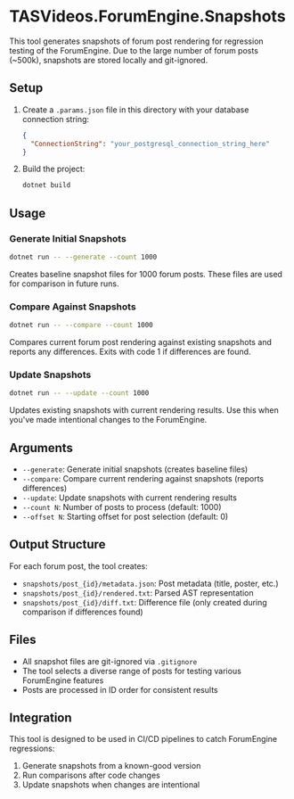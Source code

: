 # TASVideos.ForumEngine.Snapshots

This tool generates snapshots of forum post rendering for regression testing of the ForumEngine. Due to the large number of forum posts (~500k), snapshots are stored locally and git-ignored.

## Setup

1. Create a `.params.json` file in this directory with your database connection string:
   ```json
   {
     "ConnectionString": "your_postgresql_connection_string_here"
   }
   ```

2. Build the project:
   ```bash
   dotnet build
   ```

## Usage

### Generate Initial Snapshots
```bash
dotnet run -- --generate --count 1000
```

Creates baseline snapshot files for 1000 forum posts. These files are used for comparison in future runs.

### Compare Against Snapshots
```bash
dotnet run -- --compare --count 1000
```

Compares current forum post rendering against existing snapshots and reports any differences. Exits with code 1 if differences are found.

### Update Snapshots
```bash
dotnet run -- --update --count 1000
```

Updates existing snapshots with current rendering results. Use this when you've made intentional changes to the ForumEngine.

## Arguments

- `--generate`: Generate initial snapshots (creates baseline files)
- `--compare`: Compare current rendering against snapshots (reports differences)
- `--update`: Update snapshots with current rendering results
- `--count N`: Number of posts to process (default: 1000)
- `--offset N`: Starting offset for post selection (default: 0)

## Output Structure

For each forum post, the tool creates:
- `snapshots/post_{id}/metadata.json`: Post metadata (title, poster, etc.)
- `snapshots/post_{id}/rendered.txt`: Parsed AST representation
- `snapshots/post_{id}/diff.txt`: Difference file (only created during comparison if differences found)

## Files

- All snapshot files are git-ignored via `.gitignore`
- The tool selects a diverse range of posts for testing various ForumEngine features
- Posts are processed in ID order for consistent results

## Integration

This tool is designed to be used in CI/CD pipelines to catch ForumEngine regressions:

1. Generate snapshots from a known-good version
2. Run comparisons after code changes
3. Update snapshots when changes are intentional